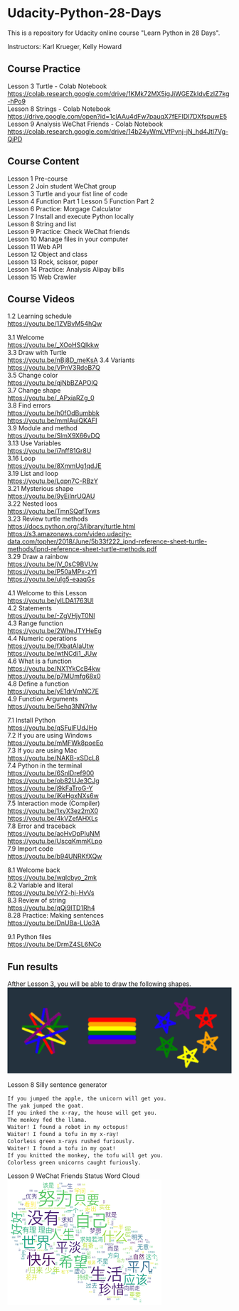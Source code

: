 # Udacity-Python-28-Days
This is a repository for Udacity online course "Learn Python in 28 Days".

Instructors: Karl Krueger, Kelly Howard

## Course Practice
Lesson 3 Turtle - Colab Notebook    
https://colab.research.google.com/drive/1KMk72MX5igJiWGEZkIdvEzIZ7kg-hPo9    
Lesson 8 Strings - Colab Notebook   
https://drive.google.com/open?id=1clAAu4dFw7pauqX7fEFIDl7DXfspuwE5    
Lesson 9 Analysis WeChat Friends - Colab Notebook   
https://colab.research.google.com/drive/14b24yWmLVfPvnj-jN_hd4Jtl7Vg-QjPD

## Course Content

Lesson 1 Pre-course   
Lesson 2 Join student WeChat group   
Lesson 3 Turtle and your fist line of code   
Lesson 4 Function Part 1
Lesson 5 Function Part 2   
Lesson 6 Practice: Morgage Calculator      
Lesson 7 Install and execute Python locally   
Lesson 8 String and list    
Lesson 9 Practice: Check WeChat friends      
Lesson 10 Manage files in your computer   
Lesson 11 Web API   
Lesson 12 Object and class  
Lesson 13 Rock, scissor, paper    
Lesson 14 Practice: Analysis Alipay bills   
Lesson 15 Web Crawler  

## Course Videos 

1.2 Learning schedule   
https://youtu.be/1ZVBvM54hQw    

3.1 Welcome   
https://youtu.be/_XOoHSQIkkw   
3.3 Draw with Turtle  
https://youtu.be/nBj8D_meKsA 
3.4 Variants  
https://youtu.be/VPnV3RdoB7Q   
3.5 Change color   
https://youtu.be/qjNbBZAPOlQ    
3.7 Change shape     
https://youtu.be/_APxiaRZg_0   
3.8 Find errors   
https://youtu.be/h0fOdBumbbk   
https://youtu.be/mmlAuiQKAFI    
3.9 Module and method       
https://youtu.be/SlmX9X66vDQ   
3.13 Use Variables   
https://youtu.be/i7nff81Gr8U   
3.16 Loop   
https://youtu.be/8XmmUg1qdJE   
3.19 List and loop    
https://youtu.be/Lqpn7C-RBzY   
3.21 Mysterious shape   
https://youtu.be/9yEiInrUQAU   
3.22 Nested loos   
https://youtu.be/TmnSQqfTvws  
3.23 Review turtle methods     
https://docs.python.org/3/library/turtle.html   
https://s3.amazonaws.com/video.udacity-data.com/topher/2018/June/5b33f222_ipnd-reference-sheet-turtle-methods/ipnd-reference-sheet-turtle-methods.pdf  
3.29 Draw a rainbow   
https://youtu.be/jV_0sC9BVUw   
https://youtu.be/P50aMPx-zYI    
https://youtu.be/uIg5-eaaqGs     
 
4.1 Welcome to this Lesson   
https://youtu.be/yILDA1763UI   
4.2 Statements   
https://youtu.be/-ZgVHjyT0NI    
4.3 Range function   
https://youtu.be/2WheJTYHeEg   
4.4 Numeric operations   
https://youtu.be/fXbatAIaUtw    
https://youtu.be/wtNCdi1_JUw    
4.6 What is a function   
https://youtu.be/NX1YkCcB4kw    
https://youtu.be/p7MUmfg68x0     
4.8 Define a function   
https://youtu.be/yE1drVmNC7E    
4.9 Function Arguments   
https://youtu.be/5ehq3NN7rIw   

7.1 Install Python   
https://youtu.be/qSFulFUdJHo   
7.2 If you are using Windows   
https://youtu.be/mMFWk8poeEo   
7.3 If you are using Mac    
https://youtu.be/NAKB-xSDcL8   
7.4 Python in the terminal   
https://youtu.be/6SnlDref900   
https://youtu.be/ob82UJe3CJg   
https://youtu.be/j9kFaTroG-Y    
https://youtu.be/iKeHgxNXs6w    
7.5 Interaction mode (Compiler)   
https://youtu.be/1xyX3ez2mX0   
https://youtu.be/4kVZefAHXLs   
7.8 Error and traceback   
https://youtu.be/aoHvDpPIuNM    
https://youtu.be/UscqKmmKLpo    
7.9 Import code    
https://youtu.be/b94UNRKfXQw     

8.1 Welcome back   
https://youtu.be/wqlcbyo_2mk   
8.2 Variable and literal    
https://youtu.be/vY2-hj-HvVs   
8.3 Review of string   
https://youtu.be/qQj9ITD1Rh4   
8.28 Practice: Making sentences     
https://youtu.be/DnUBa-LUo3A

9.1 Python files    
https://youtu.be/DrmZ4SL6NCo   

## Fun results

Afther Lesson 3, you will be able to draw the following shapes.
<img src="https://github.com/Nov05/Udacity-Python-28-Days/blob/master/images/rainbow-examples.png?raw=true">   

Lesson 8 Silly sentence generator  
```
If you jumped the apple, the unicorn will get you.
The yak jumped the goat.
If you inked the x-ray, the house will get you.
The monkey fed the llama.
Waiter! I found a robot in my octopus!
Waiter! I found a tofu in my x-ray!
Colorless green x-rays rushed furiously.
Waiter! I found a tofu in my goat!
If you knitted the monkey, the tofu will get you.
Colorless green unicorns caught furiously.
```
Lesson 9 WeChat Friends Status Word Cloud   
<img src="https://github.com/Nov05/Udacity-Python-28-Days/blob/master/images/wechatfriends_wordcloud_tiny.png?raw=true">


